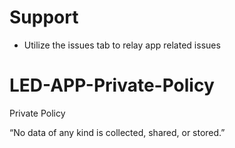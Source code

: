 # Support 
- Utilize the issues tab to relay app related issues

# LED-APP-Private-Policy
Private Policy

“No data of any kind is collected, shared, or stored.”
